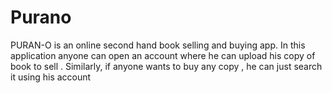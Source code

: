 # Purano


PURAN-O is an online second hand book selling and buying app. In this application anyone can open an account where he can upload his copy of book to sell . Similarly, if anyone wants to buy any copy , he can just search it using his account
